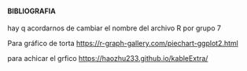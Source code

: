 #### BIBLIOGRAFIA

hay q acordarnos de cambiar el nombre del archivo R por grupo 7

Para gráfico de torta
https://r-graph-gallery.com/piechart-ggplot2.html

para achicar el grfico  https://haozhu233.github.io/kableExtra/
